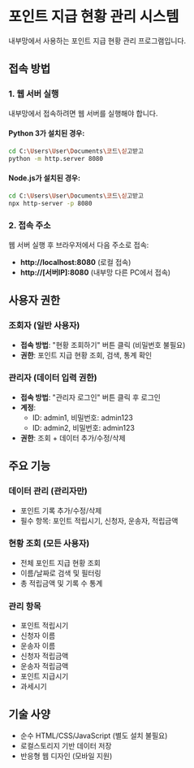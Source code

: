 # 포인트 지급 현황 관리 시스템

내부망에서 사용하는 포인트 지급 현황 관리 프로그램입니다.

## 접속 방법

### 1. 웹 서버 실행
내부망에서 접속하려면 웹 서버를 실행해야 합니다.

#### Python 3가 설치된 경우:
```bash
cd C:\Users\User\Documents\코드\싣고받고
python -m http.server 8080
```

#### Node.js가 설치된 경우:
```bash
cd C:\Users\User\Documents\코드\싣고받고
npx http-server -p 8080
```

### 2. 접속 주소
웹 서버 실행 후 브라우저에서 다음 주소로 접속:
- **http://localhost:8080** (로컬 접속)
- **http://[서버IP]:8080** (내부망 다른 PC에서 접속)

## 사용자 권한

### 조회자 (일반 사용자)
- **접속 방법**: "현황 조회하기" 버튼 클릭 (비밀번호 불필요)
- **권한**: 포인트 지급 현황 조회, 검색, 통계 확인

### 관리자 (데이터 입력 권한)
- **접속 방법**: "관리자 로그인" 버튼 클릭 후 로그인
- **계정**:
  - ID: admin1, 비밀번호: admin123
  - ID: admin2, 비밀번호: admin123
- **권한**: 조회 + 데이터 추가/수정/삭제

## 주요 기능

### 데이터 관리 (관리자만)
- 포인트 기록 추가/수정/삭제
- 필수 항목: 포인트 적립시기, 신청자, 운송자, 적립금액

### 현황 조회 (모든 사용자)
- 전체 포인트 지급 현황 조회
- 이름/날짜로 검색 및 필터링
- 총 적립금액 및 기록 수 통계

### 관리 항목
- 포인트 적립시기
- 신청자 이름
- 운송자 이름
- 신청자 적립금액
- 운송자 적립금액
- 포인트 지급시기
- 과세시기

## 기술 사양
- 순수 HTML/CSS/JavaScript (별도 설치 불필요)
- 로컬스토리지 기반 데이터 저장
- 반응형 웹 디자인 (모바일 지원)
